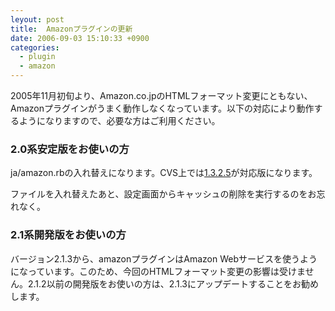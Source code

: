 ```yaml
---
leyout: post
title:  Amazonプラグインの更新
date: 2006-09-03 15:10:33 +0900
categories:
  - plugin
  - amazon
---
```

2005年11月初旬より、Amazon.co.jpのHTMLフォーマット変更にともない、Amazonプラグインがうまく動作しなくなっています。以下の対応により動作するようになりますので、必要な方はご利用ください。

### 2.0系安定版をお使いの方
ja/amazon.rbの入れ替えになります。CVS上では[1.3.2.5](http://cvs.sourceforge.net/viewcvs.py/tdiary/plugin/ja/amazon.rb?rev=1.3.2.5&only_with_tag=Stable-2_0&view=markup)が対応版になります。

ファイルを入れ替えたあと、設定画面からキャッシュの削除を実行するのをお忘れなく。

### 2.1系開発版をお使いの方
バージョン2.1.3から、amazonプラグインはAmazon Webサービスを使うようになっています。このため、今回のHTMLフォーマット変更の影響は受けません。2.1.2以前の開発版をお使いの方は、2.1.3にアップデートすることをお勧めします。

